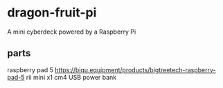 # dragon-fruit-pi
A mini cyberdeck powered by a Raspberry Pi 
## parts
raspberry pad 5 https://biqu.equipment/products/bigtreetech-raspberry-pad-5
rii mini x1 
cm4
USB power bank

